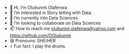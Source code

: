 - 👋 Hi, I’m Olubunmi Olafenwa
- 👀 I’m interested in Story telling with Data
- 🌱 I’m currently into Data Sciences
- 💞️ I’m looking to collaborate on Data Sciences
- 📫 How to reach me olubunmi.olafenwa@yahoo.com and https://github.com/OOlubunmi
- 😄 Pronouns: SHE/HER
- ⚡ Fun fact: I play the drums.

<!---
OOlubunmi/OOlubunmi is a ✨ special ✨ repository because its `README.md` (this file) appears on your GitHub profile.
You can click the Preview link to take a look at your changes.
--->
